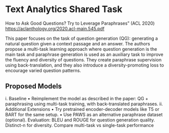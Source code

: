 # Text Analytics Shared Task

How to Ask Good Questions? Try to Leverage Paraphrases” (ACL 2020)
https://aclanthology.org/2020.acl-main.545.pdf


This paper focuses on the task of question generation (QG): generating a natural question given a context passage and an answer. 
The authors propose a multi-task learning approach where question generation is the main task and paraphrase generation is used as an auxiliary task to improve the fluency and
diversity of questions. 
They create paraphrase supervision using back-translation, and they also introduce a diversity-promoting loss to encourage varied question patterns.

## Proposed Models
i. Baseline
• Reimplement the model as described in the paper: QG + paraphrasing using multi-task training, with
back-translated paraphrases.
ii. Additional Extensions
• Try pretrained encoder-decoder models like T5 or BART for the same setup.
• Use PAWS as an alternative paraphrase dataset (optional).
Evaluation: BLEU and ROUGE for question generation quality. Distinct-n for diversity. Compare
multi-task vs single-task performance
